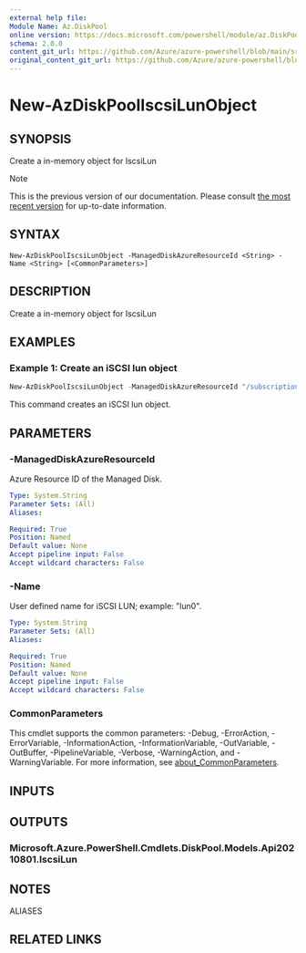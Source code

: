 ```yaml
---
external help file: 
Module Name: Az.DiskPool
online version: https://docs.microsoft.com/powershell/module/az.DiskPool/new-AzDiskPoolIscsiLunObject
schema: 2.0.0
content_git_url: https://github.com/Azure/azure-powershell/blob/main/src/DiskPool/help/New-AzDiskPoolIscsiLunObject.md
original_content_git_url: https://github.com/Azure/azure-powershell/blob/main/src/DiskPool/help/New-AzDiskPoolIscsiLunObject.md
---
```


# New-AzDiskPoolIscsiLunObject

## SYNOPSIS
Create a in-memory object for IscsiLun

> [!NOTE]
>This is the previous version of our documentation. Please consult [the most recent version](/powershell/module/az.diskpool/new-azdiskpooliscsilunobject) for up-to-date information.

## SYNTAX

```
New-AzDiskPoolIscsiLunObject -ManagedDiskAzureResourceId <String> -Name <String> [<CommonParameters>]
```

## DESCRIPTION
Create a in-memory object for IscsiLun

## EXAMPLES

### Example 1: Create an iSCSI lun object
```powershell
New-AzDiskPoolIscsiLunObject -ManagedDiskAzureResourceId "/subscriptions/xxxxxxxx-xxxx-xxxx-xxxx-xxxxxxxxxxxx/resourceGroups/storagepool-rg-test/providers/Microsoft.Compute/disks/disk-pool-disk-1" -Name 'lun0'
```

This command creates an iSCSI lun object.

## PARAMETERS

### -ManagedDiskAzureResourceId
Azure Resource ID of the Managed Disk.

```yaml
Type: System.String
Parameter Sets: (All)
Aliases:

Required: True
Position: Named
Default value: None
Accept pipeline input: False
Accept wildcard characters: False
```

### -Name
User defined name for iSCSI LUN; example: "lun0".

```yaml
Type: System.String
Parameter Sets: (All)
Aliases:

Required: True
Position: Named
Default value: None
Accept pipeline input: False
Accept wildcard characters: False
```

### CommonParameters
This cmdlet supports the common parameters: -Debug, -ErrorAction, -ErrorVariable, -InformationAction, -InformationVariable, -OutVariable, -OutBuffer, -PipelineVariable, -Verbose, -WarningAction, and -WarningVariable. For more information, see [about_CommonParameters](http://go.microsoft.com/fwlink/?LinkID=113216).

## INPUTS

## OUTPUTS

### Microsoft.Azure.PowerShell.Cmdlets.DiskPool.Models.Api20210801.IscsiLun

## NOTES

ALIASES

## RELATED LINKS

